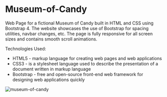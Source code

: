 # Museum-of-Candy

Web Page for a fictional Museum of Candy built in HTML and CSS using Bootstrap 4. The website showcases the use of Bootstrap for spacing utilities, navbar changes, etc. The page is fully responsive for all screen sizes and contains smooth scroll animations.

Technologies Used: 
+ HTML5 - markup language for creating web pages and web applications
+ CSS3 - is a stylesheet language used to describe the presentation of a document written in markup language
+ Bootstrap - free and open-source front-end web framework for designing web applications quickly

![museum-of-candy](https://user-images.githubusercontent.com/68490255/137015462-4c37d92f-805f-40c5-a452-7c679a383500.jpg)
